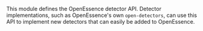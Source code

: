 This module defines the OpenEssence detector API. Detector implementations, such as OpenEssence's own `open-detectors`,
can use this API to implement new detectors that can easily be added to OpenEssence.

